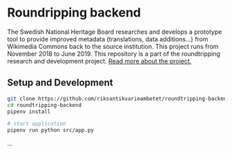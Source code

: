 # Roundripping backend

The Swedish National Heritage Board researches and develops a prototype tool to provide improved metadata (translations, data additions...) from Wikimedia Commons back to the source institution. This project runs from November 2018 to June 2019. This repository is a part of the roundtripping research and development project. [Read more about the project.](https://meta.wikimedia.org/wiki/Wikimedia_Commons_Data_Roundtripping)

## Setup and Development

```bash
git clone https://github.com/riksantikvarieambetet/roundtripping-backend.git
cd roundtripping-backend
pipenv install

# start application
pipenv run python src/app.py
```

...
